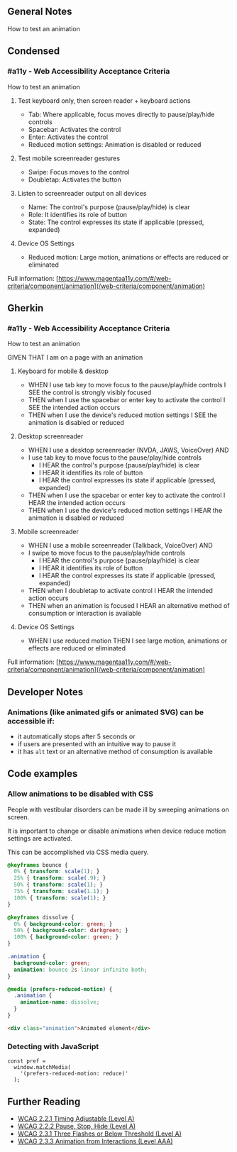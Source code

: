 ## General Notes

How to test an animation

## Condensed

### #a11y - Web Accessibility Acceptance Criteria

How to test an animation

1. Test keyboard only, then screen reader + keyboard actions

   - Tab: Where applicable, focus moves directly to pause/play/hide controls
   - Spacebar: Activates the control
   - Enter: Activates the control
   - Reduced motion settings: Animation is disabled or reduced

2. Test mobile screenreader gestures

   - Swipe: Focus moves to the control
   - Doubletap: Activates the button

3. Listen to screenreader output on all devices

   - Name: The control's purpose (pause/play/hide) is clear
   - Role: It identifies its role of button
   - State: The control expresses its state if applicable (pressed, expanded)

4. Device OS Settings
   - Reduced motion: Large motion, animations or effects are reduced or eliminated

Full information: [https://www.magentaa11y.com/#/web-criteria/component/animation](/web-criteria/component/animation)

## Gherkin

### #a11y - Web Accessibility Acceptance Criteria

How to test an animation

GIVEN THAT I am on a page with an animation

1. Keyboard for mobile & desktop

   - WHEN I use tab key to move focus to the pause/play/hide controls I SEE the control is strongly visibly focused
   - THEN when I use the spacebar or enter key to activate the control I SEE the intended action occurs
   - THEN when I use the device's reduced motion settings I SEE the animation is disabled or reduced

2. Desktop screenreader

   - WHEN I use a desktop screenreader (NVDA, JAWS, VoiceOver) AND 
   - I use tab key to move focus to the pause/play/hide controls
      - I HEAR the control's purpose (pause/play/hide) is clear
      - I HEAR it identifies its role of button
      - I HEAR the control expresses its state if applicable (pressed, expanded)
   - THEN when I use the spacebar or enter key to activate the control I HEAR the intended action occurs
   - THEN when I use the device's reduced motion settings I HEAR the animation is disabled or reduced

3. Mobile screenreader

   - WHEN I use a mobile screenreader (Talkback, VoiceOver) AND
   - I swipe to move focus to the pause/play/hide controls
      - I HEAR the control's purpose (pause/play/hide) is clear
      - I HEAR it identifies its role of button
      - I HEAR the control expresses its state if applicable (pressed, expanded)
   - THEN when I doubletap to activate control I HEAR the intended action occurs
   - THEN when an animation is focused I HEAR an alternative method of consumption or interaction is available

4. Device OS Settings

   - WHEN I use reduced motion THEN I see large motion, animations or effects are reduced or eliminated

Full information: [https://www.magentaa11y.com/#/web-criteria/component/animation](/web-criteria/component/animation)

## Developer Notes

### Animations (like animated gifs or animated SVG) can be accessible if:
- it automatically stops after 5 seconds or 
- if users are presented with an intuitive way to pause it
- it has `alt` text or an alternative method of consumption is available

## Code examples

### Allow animations to be disabled with CSS

People with vestibular disorders can be made ill by sweeping animations on screen.

It is important to change or disable animations when device reduce motion settings are activated.

This can be accomplished via CSS media query.

<!-- TODO: the colors displaying CSS code snippet needs updated styles to pass color contrast -->

```CSS
@keyframes bounce {
  0% { transform: scale(1); }
  25% { transform: scale(.9); }
  50% { transform: scale(1); }
  75% { transform: scale(1.1); }
  100% { transform: scale(1); }
}

@keyframes dissolve {
  0% { background-color: green; }
  50% { background-color: darkgreen; }
  100% { background-color: green; }
}

.animation {
  background-color: green;
  animation: bounce 2s linear infinite both;
}

@media (prefers-reduced-motion) {
  .animation {
    animation-name: dissolve;
  }
}
``` 

```html
<div class="animation">Animated element</div>
```

<!--TODO: the below bouncy box should do what our example demo suggests

### Bouncy box
If your device is set to reduce motion, the animation will softly fade from one color to the next instead of bounce; otherwise it will bounce.


<example>
<div class="animation">Animated element</div>
</example> 
-->

<!-- TODO: Javascript for code snippet needs supporting -->

 ### Detecting with JavaScript
```____
const pref = 
  window.matchMedia(
    '(prefers-reduced-motion: reduce)'
  );
  ```

## Further Reading
- [WCAG 2.2.1 Timing Adjustable (Level A)](https://www.w3.org/WAI/WCAG22/Understanding/timing-adjustable)
- [WCAG 2.2.2 Pause, Stop, Hide (Level A)](https://www.w3.org/WAI/WCAG22/Understanding/pause-stop-hide.html)
- [WCAG 2.3.1 Three Flashes or Below Threshold (Level A)](https://www.w3.org/WAI/WCAG22/Understanding/three-flashes-or-below-threshold)
- [WCAG 2.3.3 Animation from Interactions (Level AAA)](https://www.w3.org/WAI/WCAG22/Understanding/animation-from-interactions.html)

